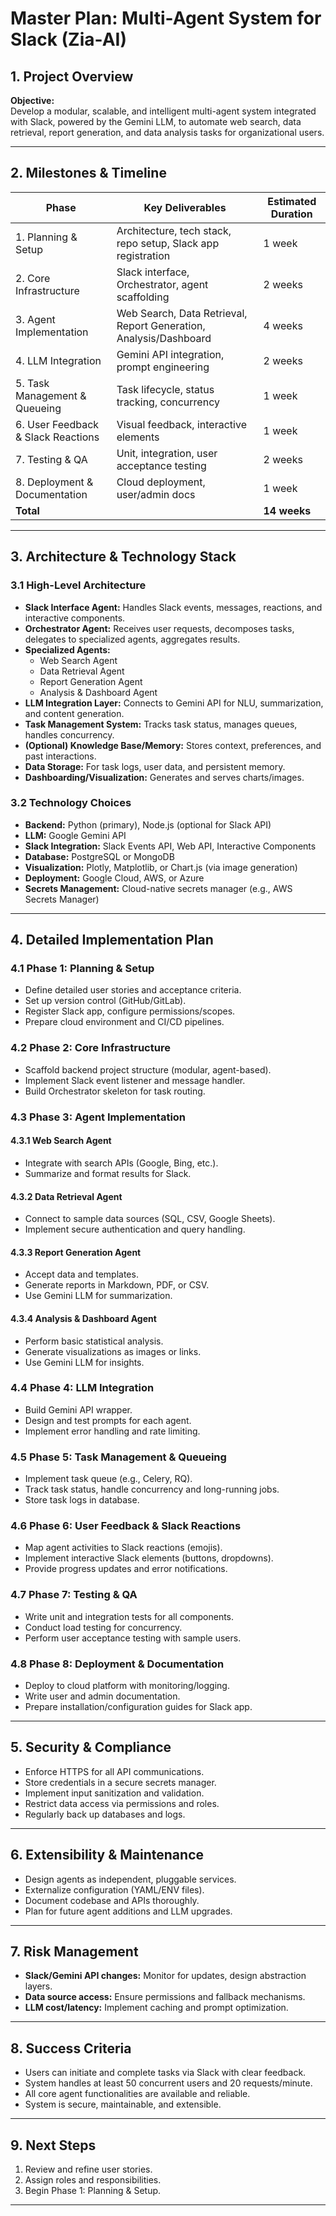 # Master Plan: Multi-Agent System for Slack (Zia-AI)

## 1. Project Overview

**Objective:**  
Develop a modular, scalable, and intelligent multi-agent system integrated with Slack, powered by the Gemini LLM, to automate web search, data retrieval, report generation, and data analysis tasks for organizational users.

---

## 2. Milestones & Timeline

| Phase | Key Deliverables | Estimated Duration |
|-------|------------------|-------------------|
| 1. Planning & Setup | Architecture, tech stack, repo setup, Slack app registration | 1 week |
| 2. Core Infrastructure | Slack interface, Orchestrator, agent scaffolding | 2 weeks |
| 3. Agent Implementation | Web Search, Data Retrieval, Report Generation, Analysis/Dashboard | 4 weeks |
| 4. LLM Integration | Gemini API integration, prompt engineering | 2 weeks |
| 5. Task Management & Queueing | Task lifecycle, status tracking, concurrency | 1 week |
| 6. User Feedback & Slack Reactions | Visual feedback, interactive elements | 1 week |
| 7. Testing & QA | Unit, integration, user acceptance testing | 2 weeks |
| 8. Deployment & Documentation | Cloud deployment, user/admin docs | 1 week |
| **Total** |  | **14 weeks** |

---

## 3. Architecture & Technology Stack

### 3.1 High-Level Architecture

- **Slack Interface Agent:** Handles Slack events, messages, reactions, and interactive components.
- **Orchestrator Agent:** Receives user requests, decomposes tasks, delegates to specialized agents, aggregates results.
- **Specialized Agents:**
  - Web Search Agent
  - Data Retrieval Agent
  - Report Generation Agent
  - Analysis & Dashboard Agent
- **LLM Integration Layer:** Connects to Gemini API for NLU, summarization, and content generation.
- **Task Management System:** Tracks task status, manages queues, handles concurrency.
- **(Optional) Knowledge Base/Memory:** Stores context, preferences, and past interactions.
- **Data Storage:** For task logs, user data, and persistent memory.
- **Dashboarding/Visualization:** Generates and serves charts/images.

### 3.2 Technology Choices

- **Backend:** Python (primary), Node.js (optional for Slack API)
- **LLM:** Google Gemini API
- **Slack Integration:** Slack Events API, Web API, Interactive Components
- **Database:** PostgreSQL or MongoDB
- **Visualization:** Plotly, Matplotlib, or Chart.js (via image generation)
- **Deployment:** Google Cloud, AWS, or Azure
- **Secrets Management:** Cloud-native secrets manager (e.g., AWS Secrets Manager)

---

## 4. Detailed Implementation Plan

### 4.1 Phase 1: Planning & Setup

- Define detailed user stories and acceptance criteria.
- Set up version control (GitHub/GitLab).
- Register Slack app, configure permissions/scopes.
- Prepare cloud environment and CI/CD pipelines.

### 4.2 Phase 2: Core Infrastructure

- Scaffold backend project structure (modular, agent-based).
- Implement Slack event listener and message handler.
- Build Orchestrator skeleton for task routing.

### 4.3 Phase 3: Agent Implementation

#### 4.3.1 Web Search Agent
- Integrate with search APIs (Google, Bing, etc.).
- Summarize and format results for Slack.

#### 4.3.2 Data Retrieval Agent
- Connect to sample data sources (SQL, CSV, Google Sheets).
- Implement secure authentication and query handling.

#### 4.3.3 Report Generation Agent
- Accept data and templates.
- Generate reports in Markdown, PDF, or CSV.
- Use Gemini LLM for summarization.

#### 4.3.4 Analysis & Dashboard Agent
- Perform basic statistical analysis.
- Generate visualizations as images or links.
- Use Gemini LLM for insights.

### 4.4 Phase 4: LLM Integration

- Build Gemini API wrapper.
- Design and test prompts for each agent.
- Implement error handling and rate limiting.

### 4.5 Phase 5: Task Management & Queueing

- Implement task queue (e.g., Celery, RQ).
- Track task status, handle concurrency and long-running jobs.
- Store task logs in database.

### 4.6 Phase 6: User Feedback & Slack Reactions

- Map agent activities to Slack reactions (emojis).
- Implement interactive Slack elements (buttons, dropdowns).
- Provide progress updates and error notifications.

### 4.7 Phase 7: Testing & QA

- Write unit and integration tests for all components.
- Conduct load testing for concurrency.
- Perform user acceptance testing with sample users.

### 4.8 Phase 8: Deployment & Documentation

- Deploy to cloud platform with monitoring/logging.
- Write user and admin documentation.
- Prepare installation/configuration guides for Slack app.

---

## 5. Security & Compliance

- Enforce HTTPS for all API communications.
- Store credentials in a secure secrets manager.
- Implement input sanitization and validation.
- Restrict data access via permissions and roles.
- Regularly back up databases and logs.

---

## 6. Extensibility & Maintenance

- Design agents as independent, pluggable services.
- Externalize configuration (YAML/ENV files).
- Document codebase and APIs thoroughly.
- Plan for future agent additions and LLM upgrades.

---

## 7. Risk Management

- **Slack/Gemini API changes:** Monitor for updates, design abstraction layers.
- **Data source access:** Ensure permissions and fallback mechanisms.
- **LLM cost/latency:** Implement caching and prompt optimization.

---

## 8. Success Criteria

- Users can initiate and complete tasks via Slack with clear feedback.
- System handles at least 50 concurrent users and 20 requests/minute.
- All core agent functionalities are available and reliable.
- System is secure, maintainable, and extensible.

---

## 9. Next Steps

1. Review and refine user stories.
2. Assign roles and responsibilities.
3. Begin Phase 1: Planning & Setup.

---
